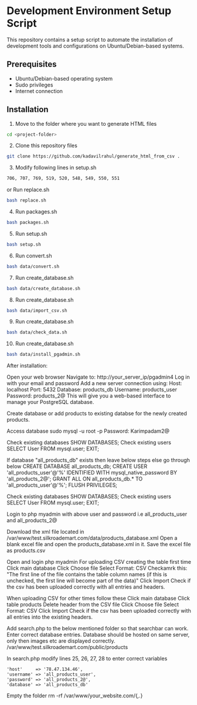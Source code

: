 # Development Environment Setup Script

This repository contains a setup script to automate the installation of development tools and configurations on Ubuntu/Debian-based systems.

## Prerequisites

- Ubuntu/Debian-based operating system
- Sudo privileges
- Internet connection

## Installation

1. Move to the folder where you want to generate HTML files

```bash
cd <project-folder>
```
2. Clone this repository files

```bash
git clone https://github.com/kadavilrahul/generate_html_from_csv .
```
3. Modify following lines in setup.sh
```bash 
706, 707, 769, 519, 520, 548, 549, 550, 551
```
or
Run replace.sh
```bash 
bash replace.sh
```

4. Run packages.sh

```bash 
bash packages.sh
```
5. Run setup.sh

```bash
bash setup.sh
```
6. Run convert.sh

```bash
bash data/convert.sh
```

7. Run create_database.sh

```bash
bash data/create_database.sh
```

8. Run create_database.sh

```bash
bash data/import_csv.sh
```

9. Run create_database.sh

```bash
bash data/check_data.sh
```

10. Run create_database.sh

```bash
bash data/install_pgadmin.sh
```
After installation:

Open your web browser
Navigate to: http://your_server_ip/pgadmin4
Log in with your email and password
Add a new server connection using:
Host: localhost
Port: 5432
Database: products_db
Username: products_user
Password: products_2@
This will give you a web-based interface to manage your PostgreSQL database.




























Create database or add products to existing databse for the newly created products.

Access database
sudo mysql -u root -p
Password: Karimpadam2@

Check existing databases
SHOW DATABASES;
Check existing users
SELECT User FROM mysql.user;
EXIT;

If database "all_products_db" exists then leave below steps else go through below
CREATE DATABASE all_products_db;
CREATE USER 'all_products_user'@'%' IDENTIFIED WITH mysql_native_password BY 'all_products_2@';
GRANT ALL ON all_products_db.* TO 'all_products_user'@'%';
FLUSH PRIVILEGES;

Check existing databases
SHOW DATABASES;
Check existing users
SELECT User FROM mysql.user;
EXIT;

Login to php myadmin with above user and password i.e all_products_user and all_products_2@

Download the xml file located in /var/www/test.silkroademart.com/data/products_database.xml
Open a blank excel file and open the products_database.xml in it.
Save the excel file as products.csv

Open and login php myadmin
For uploading CSV creating the table first time
Click main database
Click Choose file
Select Format: CSV
Checkamrk this:
"The first line of the file contains the table column names (if this is unchecked, the first line will become part of the data)"
Click Import
Check if the csv has been uploaded correctly with all entries and headers.

When uploading CSV for other times follow these
Click main database
Click table products
Delete header from the CSV file
Click Choose file
Select Format: CSV
Click Import
Check if the csv has been uploaded correctly with all entries into the existing headers.

Add search.php to the below mentioned folder so that searchbar can work.
Enter correct database entries. Database should be hosted on same server, only then images etc are displayed correctly.
/var/www/test.silkroademart.com/public/products

In search.php modify lines 25, 26, 27, 28 to enter correct variables

    'host'     => '78.47.134.46',
    'username' => 'all_products_user',
    'password' => 'all_products_2@',
    'database' => 'all_products_db'


Empty the folder
rm -rf /var/www/your_website.com/{*,.*}
